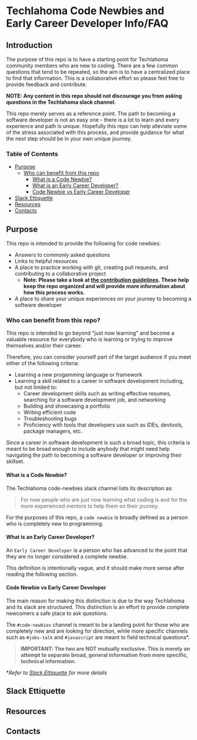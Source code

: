 
# Techlahoma Code Newbies and Early Career Developer Info/FAQ

## Introduction

The purpose of this repo is to have a starting point for Techlahoma community members who are new to coding. There are a few common questions that tend to be repeated, so the aim is to have a centralized place to find that information. This is a collaborative effort so please feel free to provide feedback and contribute.

**NOTE: Any content in this repo should not discourage you from asking questions in the Techlahoma slack channel.**

This repo merely serves as a reference point. The path to becoming a software developer is not an easy one - there is a lot to learn and every experience and path is unique. Hopefully this repo can help alleviate some of the stress associated with this process, and provide guidance for what the next step should be in your own unique journey.

### Table of Contents

- [Purpose](#purpose)
  - [Who can benefit from this repo](#who-can-benefit-from-this-repo)
    - [What is a Code Newbie?](#what-is-a-code-newbie)
    - [What is an Early Career Developer?](#what-is-an-early-career-developer)
    - [Code Newbie vs Early Career Developer](#code-newbie-vs-early-career-developer)
- [Slack Ettiquette](#slack-ettiquette)
- [Resources](#resources)
- [Contacts](#contacts)

## Purpose

This repo is intended to provide the following for code newbies:
- Answers to commonly asked questions
- Links to helpful resources
- A place to practice working with git, creating pull requests, and contributing to a collaborative project
  - **Note: Please take a look at [the contribution guidelines](CONTRIBUTING.md). These help keep the repo organized and will provide more information about how this process works.**
- A place to share your unique experiences on your journey to becoming a software developer

### Who can benefit from this repo?

This repo is intended to go beyond "just now learning" and become a valuable resource for everybody who is learning or trying to improve themselves and/or their career.

Therefore, you can consider yourself part of the target audience if you meet either of the following criteria:

- Learning a new progamming language or framework
- Learning a skill related to a career in software development including, but not limited to:
  - Career development skills such as writing effective resumes, searching for a software development job, and networking
  - Building and showcasing a portfolio
  - Writing efficient code
  - Troubleshooting bugs
  - Proficiency with tools that developers use such as IDEs, devtools, package managers, etc.

Since a career in software development is such a broad topic, this criteria is meant to be broad enough to include anybody that might need help navigating the path to becoming a software developer or improving their skillset.

#### What is a Code Newbie?

The Techlahoma code-newbies slack channel lists its description as:

> For new people who are just now learning what coding is and for the more experienced mentors to help them on their journey.

For the purposes of this repo, a `code newbie` is broadly defined as a person who is completely new to programming.

#### What is an Early Career Developer?

An `Early Career Developer` is a person who has advanced to the point that they are no longer considered a complete newbie.

This definition is intentionally vague, and it should make more sense after reading the following section.

#### Code Newbie vs Early Career Developer

The main reason for making this distinction is due to the way Techlahoma and its slack are structured. This distinction is an effort to provide complete newcomers a safe place to ask questions.

The `#code-newbies` channel is meant to be a landing point for those who are completely new and are looking for direction, while more specific channels such as `#jobs-talk` and `#javascript` are meant to field technical questions*. 


> **IMPORTANT: The two are NOT mutually exclusive. This is merely an attempt to separate broad, general information from more specific, technical information.**

**Refer to [Slack Ettiquette](#slack-ettiquette) for more details*

## Slack Ettiquette

## Resources

## Contacts
